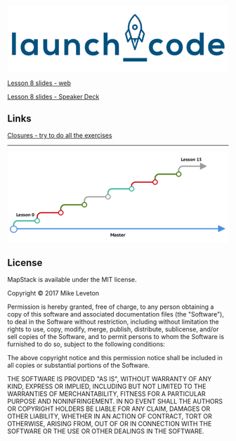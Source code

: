 <img src="https://raw.githubusercontent.com/Leveton/MapStack/master/images/launchCode.png" alt="TSNavigationStripView examples" />

[Lesson 8 slides - web](https://docs.google.com/presentation/d/1-Lz9e25X2WVB0xxMGpwuhfUQUaOzzQdYIzrj2-cH_yE/pub?start=false&loop=false&delayms=3000)

[Lesson 8 slides - Speaker Deck](https://speakerdeck.com/leveton/mapswift-lesson-8)


## Links 

[Closures - try to do all the exercises](https://www.weheartswift.com/closures)

<hr />

<img src="https://raw.githubusercontent.com/Leveton/MapSwift/lesson0/images/BranchFlow.png" alt="TSNavigationStripView examples" />


## License

MapStack is available under the MIT license.

Copyright © 2017 Mike Leveton

Permission is hereby granted, free of charge, to any person obtaining a copy of this software and associated documentation files (the "Software"), to deal in the Software without restriction, including without limitation the rights to use, copy, modify, merge, publish, distribute, sublicense, and/or sell copies of the Software, and to permit persons to whom the Software is furnished to do so, subject to the following conditions:

The above copyright notice and this permission notice shall be included in all copies or substantial portions of the Software.

THE SOFTWARE IS PROVIDED "AS IS", WITHOUT WARRANTY OF ANY KIND, EXPRESS OR IMPLIED, INCLUDING BUT NOT LIMITED TO THE WARRANTIES OF MERCHANTABILITY, FITNESS FOR A PARTICULAR PURPOSE AND NONINFRINGEMENT. IN NO EVENT SHALL THE AUTHORS OR COPYRIGHT HOLDERS BE LIABLE FOR ANY CLAIM, DAMAGES OR OTHER LIABILITY, WHETHER IN AN ACTION OF CONTRACT, TORT OR OTHERWISE, ARISING FROM, OUT OF OR IN CONNECTION WITH THE SOFTWARE OR THE USE OR OTHER DEALINGS IN THE SOFTWARE.